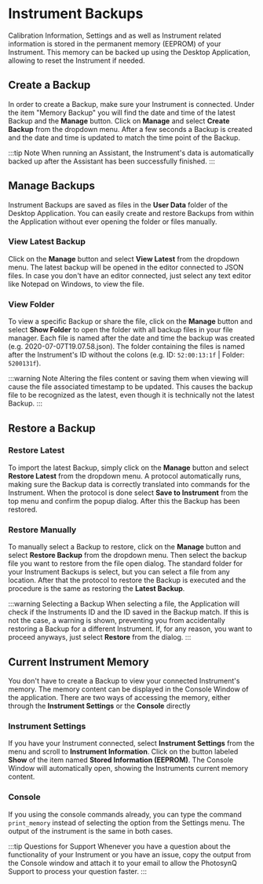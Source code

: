 # Instrument Backups

Calibration Information, Settings and as well as Instrument related information is stored in the permanent memory (EEPROM) of your Instrument. This memory can be backed up using the Desktop Application, allowing to reset the Instrument if needed.

## Create a Backup

In order to create a Backup, make sure your Instrument is connected. Under the item "Memory Backup" you will find the date and time of the latest Backup and the **Manage** button. Click on **Manage** and select **Create Backup** from the dropdown menu. After a few seconds a Backup is created and the date and time is updated to match the time point of the Backup.

:::tip Note
When running an Assistant, the Instrument's data is automatically backed up after the Assistant has been successfully finished.
:::

## Manage Backups

Instrument Backups are saved as files in the **User Data** folder of the Desktop Application. You can easily create and restore Backups from within the  Application without ever opening the folder or files manually.

### View Latest Backup

Click on the **Manage** button and select **View Latest** from the dropdown menu. The latest backup will be opened in the editor connected to JSON files. In case you don't have an editor connected, just select any text editor like Notepad on Windows, to view the file.

### View Folder

To view a specific Backup or share the file, click on the **Manage** button and select **Show Folder** to open the folder with all backup files in your file manager. Each file is named after the date and time the backup was created (e.g. 2020-07-07T19.07.58.json). The folder containing the files is named after the Instrument's ID without the colons (e.g. ID: `52:00:13:1f` | Folder: `5200131f`).

:::warning Note
Altering the files content or saving them when viewing will cause the file associated timestamp to be updated. This causes the backup file to be recognized as the latest, even though it is technically not the latest Backup.
:::

## Restore a Backup

### Restore Latest

To import the latest Backup, simply click on the **Manage** button and select **Restore Latest** from the dropdown menu. A protocol automatically runs, making sure the Backup data is correctly translated into commands for the Instrument. When the protocol is done select **Save to Instrument** from the top menu and confirm the popup dialog. After this the Backup has been restored.

### Restore Manually

To manually select a Backup to restore, click on the **Manage** button and select **Restore Backup** from the dropdown menu. Then select the backup file you want to restore from the file open dialog. The standard folder for your Instrument Backups is select, but you can select a file from any location. After that the protocol to restore the Backup is executed and the procedure is the same as restoring the **Latest Backup**.

:::warning Selecting a Backup
When selecting a file, the Application will check if the Instruments ID and the ID saved in the Backup match. If this is not the case, a warning is shown, preventing you from accidentally restoring a Backup for a different Instrument. If, for any reason, you want to proceed anyways, just select **Restore** from the dialog.
:::

## Current Instrument Memory

You don't have to create a Backup to view your connected Instrument's memory. The memory content can be displayed in the Console Window of the application. There are two ways of accessing the memory, either through the **Instrument Settings** or the **Console** directly

### Instrument Settings

If you have your Instrument connected, select **Instrument Settings** from the menu and scroll to **Instrument Information**. Click on the button labeled **Show** of the item named **Stored Information (EEPROM)**. The Console Window will automatically open, showing the Instruments current memory content.

### Console

If you using the console commands already, you can type the command `print_memory` instead of selecting the option from the Settings menu. The output of the instrument is the same in both cases.

:::tip Questions for Support
Whenever you have a question about the functionality of your Instrument or you have an issue, copy the output from the Console window and attach it to your email to allow the PhotosynQ Support to process your question faster.
:::